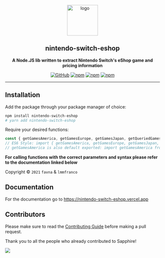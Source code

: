 <div align="center">

<a href="https://www.npmjs.com/package/nintendo-switch-eshop"><img src="https://nintendo-switch-eshop.vercel.app/img/nintendoeshop.png" height="100" alt="logo"/></a>

## nintendo-switch-eshop

**A Node.JS lib written to extract Nintendo Switch's eShop game and pricing information**

[![GitHub](https://img.shields.io/github/license/favna/nintendo-switch-eshop?logo=github&style=flat-square)](https://github.com/favna/nintendo-switch-eshop/blob/main/LICENSE)
[![npm](https://img.shields.io/npm/v/nintendo-switch-eshop?color=crimson&logo=npm&style=flat-square)](https://www.npmjs.com/package/nintendo-switch-eshop)
[![npm](https://img.shields.io/npm/dw/nintendo-switch-eshop?color=crimson&logo=npm&style=flat-square)](https://www.npmjs.com/package/nintendo-switch-eshop)
[![npm](https://img.shields.io/npm/dt/nintendo-switch-eshop?color=crimson&logo=npm&style=flat-square)](https://www.npmjs.com/package/nintendo-switch-eshop)

</div>

---

## Installation

Add the package through your package manager of choice:

```sh
npm install nintendo-switch-eshop
# yarn add nintendo-switch-eshop
```

Require your desired functions:

```javascript
const { getGamesAmerica, getGamesEurope, getGamesJapan, getQueriedGamesAmerica } = require('nintendo-switch-eshop');
// ES6 Style: import { getGamesAmerica, getGamesEurope, getGamesJapan, getQueriedGamesAmerica } from 'nintendo-switch-eshop';
// getGamesAmerica is also default exported: import getGamesAmerica from 'nintendo-switch-eshop';
```

**For calling functions with the correct parameters and syntax please refer to the documentation linked below**

Copyright © `2021` `favna` & `lmmfranco`

## Documentation

For the documentation go to https://nintendo-switch-eshop.vercel.app

## Contributors

Please make sure to read the [Contributing Guide][contributing] before making a pull request.

Thank you to all the people who already contributed to Sapphire!

<a href="https://github.com/favna/nintendo-switch-eshop/graphs/contributors">
  <img src="https://contrib.rocks/image?repo=favna/nintendo-switch-eshop" />
</a>

[contributing]: .github/CONTRIBUTING.md
